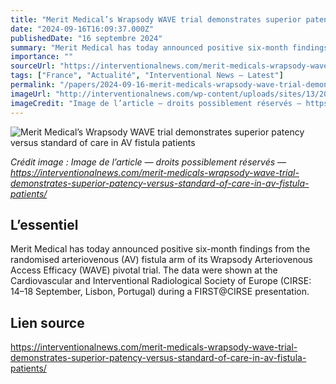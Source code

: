 ```yaml
---
title: "Merit Medical’s Wrapsody WAVE trial demonstrates superior patency versus standard of care in AV fistula patients"
date: "2024-09-16T16:09:37.000Z"
publishedDate: "16 septembre 2024"
summary: "Merit Medical has today announced positive six-month findings from the randomised arteriovenous (AV) fistula arm of its Wrapsody Arteriovenous Access Efficacy (WAVE) pivotal trial. The data were shown at the Cardiovascular and Interventional Radiological Society of Europe (CIRSE: 14–18 September, Lisbon, Portugal) during a FIRST@CIRSE presentation."
importance: ""
sourceUrl: "https://interventionalnews.com/merit-medicals-wrapsody-wave-trial-demonstrates-superior-patency-versus-standard-of-care-in-av-fistula-patients/"
tags: ["France", "Actualité", "Interventional News — Latest"]
permalink: "/papers/2024-09-16-merit-medicals-wrapsody-wave-trial-demonstrates-superior-patency-versus-standard-of-care-in-av-fistula-patients"
imageUrl: "http://interventionalnews.com/wp-content/uploads/sites/13/2024/09/Wrapsody-device-feature-image.jpg"
imageCredit: "Image de l’article — droits possiblement réservés — https://interventionalnews.com/merit-medicals-wrapsody-wave-trial-demonstrates-superior-patency-versus-standard-of-care-in-av-fistula-patients/"
---
```


![Merit Medical’s Wrapsody WAVE trial demonstrates superior patency versus standard of care in AV fistula patients](http://interventionalnews.com/wp-content/uploads/sites/13/2024/09/Wrapsody-device-feature-image.jpg)

*Crédit image : Image de l’article — droits possiblement réservés — https://interventionalnews.com/merit-medicals-wrapsody-wave-trial-demonstrates-superior-patency-versus-standard-of-care-in-av-fistula-patients/*

## L’essentiel

Merit Medical has today announced positive six-month findings from the randomised arteriovenous (AV) fistula arm of its Wrapsody Arteriovenous Access Efficacy (WAVE) pivotal trial. The data were shown at the Cardiovascular and Interventional Radiological Society of Europe (CIRSE: 14–18 September, Lisbon, Portugal) during a FIRST@CIRSE presentation.

## Lien source

https://interventionalnews.com/merit-medicals-wrapsody-wave-trial-demonstrates-superior-patency-versus-standard-of-care-in-av-fistula-patients/
